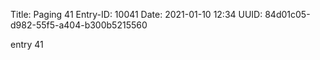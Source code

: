 Title: Paging 41
Entry-ID: 10041
Date: 2021-01-10 12:34
UUID: 84d01c05-d982-55f5-a404-b300b5215560

entry 41
